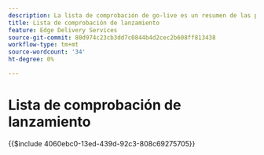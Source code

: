 ```yaml
---
description: La lista de comprobación de go-live es un resumen de las prácticas recomendadas que se deben tener en cuenta al lanzar un sitio web. Estos pasos son generalmente buenas prácticas, pero tienen algunos aspectos específicos de Adobe Experience Manager.
title: Lista de comprobación de lanzamiento
feature: Edge Delivery Services
source-git-commit: 80d974c23cb3dd7c0844b4d2cec2b608ff813438
workflow-type: tm+mt
source-wordcount: '34'
ht-degree: 0%

---
```


# Lista de comprobación de lanzamiento

{{$include 4060ebc0-13ed-439d-92c3-808c69275705}}